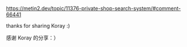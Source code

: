 https://metin2.dev/topic/11376-private-shop-search-system/#comment-66441

thanks for sharing Koray :) 


感谢 Koray 的分享：） 
